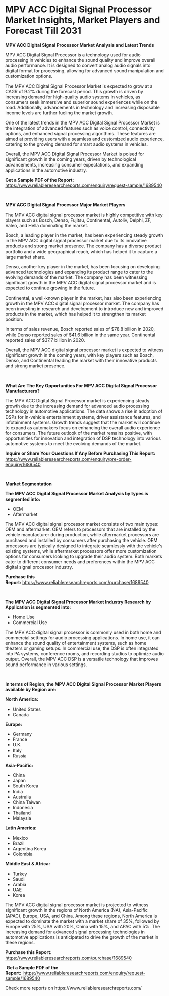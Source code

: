 <p><h1>MPV ACC Digital Signal Processor Market Insights, Market Players and Forecast Till 2031</h1></p><p><strong>MPV ACC Digital Signal Processor Market Analysis and Latest Trends</strong></p>
<p><p>MPV ACC Digital Signal Processor is a technology used for audio processing in vehicles to enhance the sound quality and improve overall audio performance. It is designed to convert analog audio signals into digital format for processing, allowing for advanced sound manipulation and customization options.</p><p>The MPV ACC Digital Signal Processor Market is expected to grow at a CAGR of 9.2% during the forecast period. This growth is driven by increasing demand for high-quality audio systems in vehicles, as consumers seek immersive and superior sound experiences while on the road. Additionally, advancements in technology and increasing disposable income levels are further fueling the market growth.</p><p>One of the latest trends in the MPV ACC Digital Signal Processor Market is the integration of advanced features such as voice control, connectivity options, and enhanced signal processing algorithms. These features are aimed at providing users with a seamless and customized audio experience, catering to the growing demand for smart audio systems in vehicles.</p><p>Overall, the MPV ACC Digital Signal Processor Market is poised for significant growth in the coming years, driven by technological advancements, increasing consumer expectations, and expanding applications in the automotive industry.</p></p>
<p><strong>Get a Sample PDF of the Report:&nbsp;</strong> <a href="https://www.reliableresearchreports.com/enquiry/request-sample/1689540">https://www.reliableresearchreports.com/enquiry/request-sample/1689540</a></p>
<p>&nbsp;</p>
<p><strong>MPV ACC Digital Signal Processor Major Market Players</strong></p>
<p><p>The MPV ACC digital signal processor market is highly competitive with key players such as Bosch, Denso, Fujitsu, Continental, Autoliv, Delphi, ZF, Valeo, and Hella dominating the market. </p><p>Bosch, a leading player in the market, has been experiencing steady growth in the MPV ACC digital signal processor market due to its innovative products and strong market presence. The company has a diverse product portfolio and a wide geographical reach, which has helped it to capture a large market share. </p><p>Denso, another key player in the market, has been focusing on developing advanced technologies and expanding its product range to cater to the evolving demands of the market. The company has been witnessing significant growth in the MPV ACC digital signal processor market and is expected to continue growing in the future.</p><p>Continental, a well-known player in the market, has also been experiencing growth in the MPV ACC digital signal processor market. The company has been investing in research and development to introduce new and improved products in the market, which has helped it to strengthen its market position.</p><p>In terms of sales revenue, Bosch reported sales of $78.8 billion in 2020, while Denso reported sales of $41.6 billion in the same year. Continental reported sales of $37.7 billion in 2020.</p><p>Overall, the MPV ACC digital signal processor market is expected to witness significant growth in the coming years, with key players such as Bosch, Denso, and Continental leading the market with their innovative products and strong market presence.</p></p>
<p>&nbsp;</p>
<p><strong>What Are The Key Opportunities For MPV ACC Digital Signal Processor Manufacturers?</strong></p>
<p><p>The MPV ACC Digital Signal Processor market is experiencing steady growth due to the increasing demand for advanced audio processing technology in automotive applications. The data shows a rise in adoption of DSPs for in-vehicle entertainment systems, driver assistance features, and infotainment systems. Growth trends suggest that the market will continue to expand as automakers focus on enhancing the overall audio experience for consumers. The future outlook of the market remains positive, with opportunities for innovation and integration of DSP technology into various automotive systems to meet the evolving demands of the market.</p></p>
<p><strong>Inquire or Share Your Questions If Any Before Purchasing This Report:</strong> <a href="https://www.reliableresearchreports.com/enquiry/pre-order-enquiry/1689540">https://www.reliableresearchreports.com/enquiry/pre-order-enquiry/1689540</a></p>
<p>&nbsp;</p>
<p><strong>Market Segmentation</strong></p>
<p><strong>The MPV ACC Digital Signal Processor Market Analysis by types is segmented into:</strong></p>
<p><ul><li>OEM</li><li>Aftermarket</li></ul></p>
<p><p>The MPV ACC digital signal processor market consists of two main types: OEM and aftermarket. OEM refers to processors that are installed by the vehicle manufacturer during production, while aftermarket processors are purchased and installed by consumers after purchasing the vehicle. OEM processors are typically designed to integrate seamlessly with the vehicle's existing systems, while aftermarket processors offer more customization options for consumers looking to upgrade their audio system. Both markets cater to different consumer needs and preferences within the MPV ACC digital signal processor industry.</p></p>
<p><strong>Purchase this Report:&nbsp;</strong><a href="https://www.reliableresearchreports.com/purchase/1689540">https://www.reliableresearchreports.com/purchase/1689540</a></p>
<p>&nbsp;</p>
<p><strong>The MPV ACC Digital Signal Processor Market Industry Research by Application is segmented into:</strong></p>
<p><ul><li>Home Use</li><li>Commercial Use</li></ul></p>
<p><p>The MPV ACC digital signal processor is commonly used in both home and commercial settings for audio processing applications. In home use, it can enhance the sound quality of entertainment systems, such as home theaters or gaming setups. In commercial use, the DSP is often integrated into PA systems, conference rooms, and recording studios to optimize audio output. Overall, the MPV ACC DSP is a versatile technology that improves sound performance in various settings.</p></p>
<p>&nbsp;</p>
<p><strong>In terms of Region, the MPV ACC Digital Signal Processor Market Players available by Region are:</strong></p>
<p>
    <p> <strong> North America: </strong>
        <ul>
            <li>United States</li>
            <li>Canada</li>
        </ul>
        </p> 
    <p> <strong> Europe: </strong>
        <ul>
            <li>Germany</li>
            <li>France</li>
            <li>U.K.</li>
            <li>Italy</li>
            <li>Russia</li>
        </ul>
        </p> 
    <p> <strong> Asia-Pacific: </strong>
        <ul>
            <li>China</li>
            <li>Japan</li>
            <li>South Korea</li>
            <li>India</li>
            <li>Australia</li>
            <li>China Taiwan</li>
            <li>Indonesia</li>
            <li>Thailand</li>
            <li>Malaysia</li>
        </ul>
        </p> 
    <p> <strong> Latin America: </strong>
        <ul>
            <li>Mexico</li>
            <li>Brazil</li>
            <li>Argentina Korea</li>
            <li>Colombia</li>
        </ul>
        </p> 
    <p> <strong> Middle East & Africa: </strong>
        <ul>
            <li>Turkey</li>
            <li>Saudi</li>
            <li>Arabia</li>
            <li>UAE</li>
            <li>Korea</li>
        </ul>
    </p>
    </p>
<p><p>The MPV ACC digital signal processor market is projected to witness significant growth in the regions of North America (NA), Asia-Pacific (APAC), Europe, USA, and China. Among these regions, North America is expected to dominate the market with a market share of 35%, followed by Europe with 25%, USA with 20%, China with 15%, and APAC with 5%. The increasing demand for advanced signal processing technologies in automotive applications is anticipated to drive the growth of the market in these regions.</p></p>
<p><strong>Purchase this Report: </strong><a href="https://www.reliableresearchreports.com/purchase/1689540">https://www.reliableresearchreports.com/purchase/1689540</a></p>
<p>&nbsp;<strong>Get a Sample PDF of the Report:&nbsp;&nbsp;</strong><a href="https://www.reliableresearchreports.com/enquiry/request-sample/1689540">https://www.reliableresearchreports.com/enquiry/request-sample/1689540</a></p>
<p><strong></strong></p>
<p>Check more reports on https://www.reliableresearchreports.com/</p>